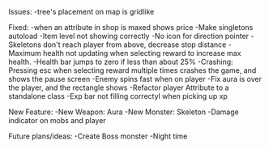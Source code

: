 Issues:
	-tree's placement on map is gridlike

Fixed:
	-when an attribute in shop is maxed shows price
	-Make singletons autoload
	-Item level not showing correctly
	-No icon for direction pointer
	-Skeletons don't reach player from above, decrease stop distance
	-Maximum health not updating when selecting reward to increase max health.
	-Health bar jumps to zero if less than about 25%
	-Crashing: Pressing esc when selecting reward multiple times crashes the game, and shows the pause screen
	-Enemy spins fast when on player
	-Fix aura is over the player, and the rectangle shows
	-Refactor player Attribute to a standalone class
	-Exp bar not filling correctyl when picking up xp

New Feature:
	-New Weapon: Aura
	-New Monster: Skeleton
	-Damage indicator on mobs and player

Future plans/ideas:
	-Create Boss monster
	-Night time
